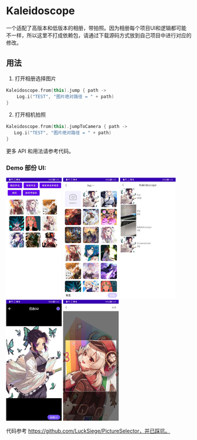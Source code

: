 # Kaleidoscope
一个适配了高版本和低版本的相册，带拍照。因为相册每个项目UI和逻辑都可能不一样，所以这里不打成依赖包，请通过下载源码方式放到自己项目中进行对应的修改。

## 用法
1. 打开相册选择图片

```kotlin
Kaleidoscope.from(this).jump { path ->
    Log.i("TEST", "图片绝对路径 = " + path)
}
```

2. 打开相机拍照

```kotlin
Kaleidoscope.from(this).jumpToCamera { path ->
   Log.i("TEST", "图片绝对路径 = " + path)
}
```

更多 API 和用法请参考代码。

### Demo 部份 UI:

<img id='picture' src='arts/1.jpg' width='30%'>
<img id='picture' src='arts/2.jpg' width='30%'>
<img id='picture' src='arts/3.jpg' width='30%'>
<img id='picture' src='arts/4.jpg' width='30%'>
<img id='picture' src='arts/5.jpg' width='30%'>

代码参考 https://github.com/LuckSiege/PictureSelector，并已踩坑。
